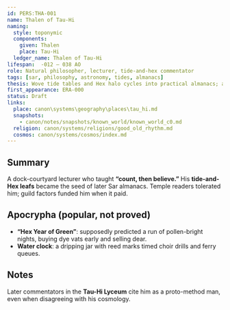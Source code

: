 ```yaml
---
id: PERS:THA-001
name: Thalen of Tau-Hi
naming:
  style: toponymic
  components:
    given: Thalen
    place: Tau-Hi
  ledger_name: Thalen of Tau-Hi
lifespan:  -012 – 038 AO
role: Natural philosopher, lecturer, tide-and-hex commentator
tags: [sar, philosophy, astronomy, tides, almanacs]
thesis: Wove tide tables and Hex halo cycles into practical almanacs; apocrypha credits him with “predicting” a green-moon season and cornering dye futures.
first_appearance: ERA-000
status: Draft
links:
  place: canon\systems\geography\places\tau_hi.md
  snapshots:
    - canon/notes/snapshots/known_world/known_world_c0.md
  religion: canon/systems/religions/good_old_rhythm.md
  cosmos: canon/systems/cosmos/index.md
---
```


## Summary
A dock-courtyard lecturer who taught **“count, then believe.”** His **tide-and-Hex leafs** became the seed of later Sar almanacs. Temple readers tolerated him; guild factors funded him when it paid.

## Apocrypha (popular, not proved)
- **“Hex Year of Green”**: supposedly predicted a run of pollen-bright nights, buying dye vats early and selling dear.  
- **Water clock**: a dripping jar with reed marks timed choir drills and ferry queues.

## Notes
Later commentators in the **Tau-Hi Lyceum** cite him as a proto-method man, even when disagreeing with his cosmology.
